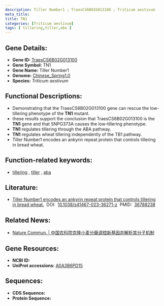 ```yaml
---
description: Tiller Number1 ; TraesCS6B02G013100 ; Triticum aestivum
meta_title:
title: TN1
categories: [Triticum aestivum]
tags: [ tillering,tiller,aba ]
---
```


## Gene Details:
- **Gene ID:**	[TraesCS6B02G013100](https://ensembl.gramene.org/Triticum_aestivum/Gene/Summary?g=TraesCS6B02G013100)
- **Gene Symbol:** TN1
- **Gene Name:** Tiller Number1
- **Genome:** [Chinese_Spring1.0](https://ensembl.gramene.org/Triticum_aestivum/Info/Index)
- **Species:** *Triticum aestivum*

## Functional Descriptions:
   - Demonstrating that the TraesCS6B02G013100 gene can rescue the low-tillering phenotype of the **TN1** mutant.
   - these results support the conclusion that TraesCS6B02G013100 is the **TN1** gene and that SNPG373A causes the low-tillering phenotype.
   - **TN1** regulates tillering through the ABA pathway.
   - **TN1** regulates wheat tillering independently of the TB1 pathway.
   - Tiller Number1 encodes an ankyrin repeat protein that controls tillering in bread wheat.

## Function-related keywords:
   - [tillering](/tags/tillering/)&nbsp;,&nbsp;[tiller](/tags/tiller/)&nbsp;,&nbsp;[aba](/tags/aba/)

## Literature:
   - [Tiller Number1 encodes an ankyrin repeat protein that controls tillering in bread wheat.]( https://www.nature.com/articles/s41467-023-36271-z)&nbsp;&nbsp;DOI:&nbsp;&nbsp;[10.1038/s41467-023-36271-z](https://www.nature.com/articles/s41467-023-36271-z)&nbsp;&nbsp;PMID:&nbsp;&nbsp;[36788238](https://pubmed.ncbi.nlm.nih.gov/36788238/)

## Related News:
   - [Nature Commun. | 中国农科院克隆小麦分蘖调控新基因并解析其分子机制](https://mp.weixin.qq.com/s?__biz=Mzg3MDEwNDEyMg==&mid=2247545747&idx=5&sn=51ed30959329569809e6923c7ca9ab73&chksm=ce909ec6f9e717d057a2e3acd74ce01a662fe8da7dc59548b640841730f4c7f00b0b547b8fd5&scene=27#wechat_redirect)

## Gene Resources:
- **NCBI ID:**  [](https://www.ncbi.nlm.nih.gov/gene/?term=)
- **UniProt accessions:** [A0A3B6PD15](https://www.uniprot.org/uniprotkb/A0A3B6PD15/entry)



## Sequences:
- **CDS Sequence:**
- **Protein Sequence:**
